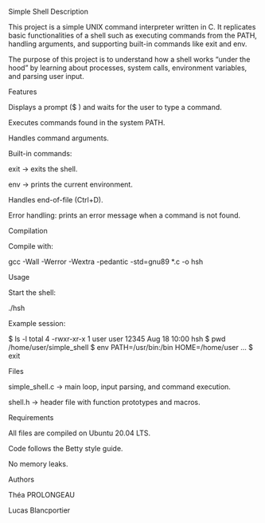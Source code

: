 Simple Shell
Description

This project is a simple UNIX command interpreter written in C.
It replicates basic functionalities of a shell such as executing commands from the PATH, handling arguments, and supporting built-in commands like exit and env.

The purpose of this project is to understand how a shell works “under the hood” by learning about processes, system calls, environment variables, and parsing user input.

Features

Displays a prompt ($ ) and waits for the user to type a command.

Executes commands found in the system PATH.

Handles command arguments.

Built-in commands:

exit → exits the shell.

env → prints the current environment.

Handles end-of-file (Ctrl+D).

Error handling: prints an error message when a command is not found.

Compilation

Compile with:

gcc -Wall -Werror -Wextra -pedantic -std=gnu89 *.c -o hsh

Usage

Start the shell:

./hsh


Example session:

$ ls -l
total 4
-rwxr-xr-x 1 user user 12345 Aug 18 10:00 hsh
$ pwd
/home/user/simple_shell
$ env
PATH=/usr/bin:/bin
HOME=/home/user
...
$ exit

Files

simple_shell.c → main loop, input parsing, and command execution.

shell.h → header file with function prototypes and macros.

Requirements

All files are compiled on Ubuntu 20.04 LTS.

Code follows the Betty style guide.

No memory leaks.

Authors

Théa PROLONGEAU

Lucas Blancportier
